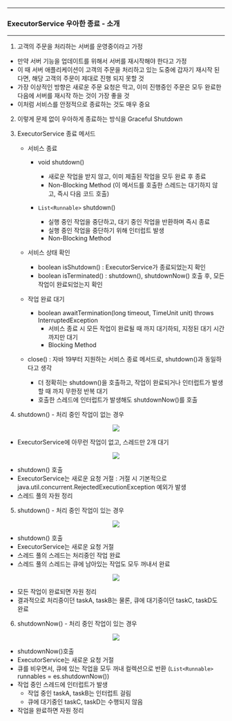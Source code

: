 -----
### ExecutorService 우아한 종료 - 소개
-----
1. 고객의 주문을 처리하는 서버를 운영중이라고 가정
  - 만약 서버 기능을 업데이트를 위해서 서버를 재시작해야 한다고 가정
  - 이 때 서버 애플리케이션이 고객의 주문을 처리하고 있는 도중에 갑자기 재시작 된다면, 해당 고객의 주문이 제대로 진행 되지 못할 것
  - 가장 이상적인 방향은 새로운 주문 요청은 막고, 이미 진행중인 주문은 모두 완료한 다음에 서버를 재시작 하는 것이 가장 좋을 것
  - 이처럼 서비스를 안정적으로 종료하는 것도 매우 중요

2. 이렇게 문제 없이 우아하게 종료하는 방식을 Graceful Shutdown
3. ExecutorService 종료 메서드
   - 서비스 종료
     + void shutdown()
       * 새로운 작업을 받지 않고, 이미 제출된 작업을 모두 완료 후 종료
       * Non-Blocking Method (이 메서드를 호출한 스레드는 대기하지 않고, 즉시 다음 코드 호출)

     + ```List<Runnable>``` shutdown()
       * 실행 중인 작업을 중단하고, 대기 중인 작업을 반환하며 즉시 종료
       * 실행 중인 작업을 중단하기 위해 인터럽트 발생
       * Non-Blocking Method

   - 서비스 상태 확인
     + boolean isShutdown() : ExecutorService가 종료되었는지 확인
     + boolean isTerminated() : shutdown(), shutdownNow() 호출 후, 모든 작업이 완료되었는지 확인

   - 작업 완료 대기
     + boolean awaitTermination(long timeout, TimeUnit unit) throws InterruptedException
       * 서비스 종료 시 모든 작업이 완료될 때 까지 대기하되, 지정된 대기 시간까지만 대기
       * Blocking Method

   - close() : 자바 19부터 지원하는 서비스 종료 메서드로, shutdown()과 동일하다고 생각
     + 더 정확히는 shutdown()을 호출하고, 작업이 완료되거나 인터럽트가 발생할 때 까지 무한정 반복 대기
     + 호출한 스레드에 인터럽트가 발생해도 shutdownNow()를 호출

4. shutdown() - 처리 중인 작업이 없는 경우
<div align="center">
<img src="https://github.com/user-attachments/assets/82b3d0a2-7e23-4404-adb8-d9f7b6f85848">
</div>

   - ExecutorService에 아무런 작업이 없고, 스레드만 2개 대기

<div align="center">
<img src="https://github.com/user-attachments/assets/dfbefffc-1a78-4edc-a06c-c3131d817a4e">
</div>

   - shutdown() 호출
   - ExecutorService는 새로운 요청 거절 : 거절 시 기본적으로 java.util.concurrent.RejectedExecutionException 예외가 발생
   - 스레드 풀의 자원 정리

5. shutdown() - 처리 중인 작업이 있는 경우
<div align="center">
<img src="https://github.com/user-attachments/assets/9339dc28-ee88-45b0-b65b-ad0c246423e6">
</div>

  - shutdown() 호출
  - ExecutorService는 새로운 요청 거절
  - 스레드 풀의 스레드는 처리중인 작업 완료
  - 스레드 풀의 스레드는 큐에 남아있는 작업도 모두 꺼내서 완료

<div align="center">
<img src="https://github.com/user-attachments/assets/dd89b322-80f0-4a94-af58-b4bbeb1029b8">
</div>

  - 모든 작업이 완료되면 자원 정리
  - 결과적으로 처리중이던 taskA, taskB는 물론, 큐에 대기중이던 taskC, taskD도 완료

6. shutdownNow() - 처리 중인 작업이 있는 경우
<div align="center">
<img src="https://github.com/user-attachments/assets/b322e055-4bfd-470c-97d4-91d72ff15b9f">
</div>

  - shutdownNow()호출
  - ExecutorService는 새로운 요청 거절
  - 큐를 비우면서, 큐에 있는 작업을 모두 꺼내 컬렉션으로 반환 (```List<Runnable>``` runnables = es.shutdownNow())
  - 작업 중인 스레드에 인터럽트가 발생
    + 작업 중인 taskA, taskB는 인터럽트 걸림
    + 큐에 대기중인 taskC, taskD는 수행되지 않음
  - 작업을 완료하면 자원 정리

